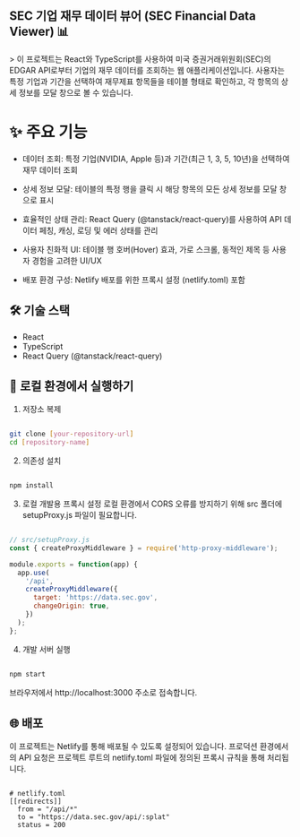 <h2>SEC 기업 재무 데이터 뷰어 (SEC Financial Data Viewer) 📊</h2>
> 이 프로젝트는 React와 TypeScript를 사용하여 미국 증권거래위원회(SEC)의 EDGAR API로부터 기업의 재무 데이터를 조회하는 웹 애플리케이션입니다. 사용자는 특정 기업과 기간을 선택하여 재무제표 항목들을 테이블 형태로 확인하고, 각 항목의 상세 정보를 모달 창으로 볼 수 있습니다.

<h1>✨ 주요 기능</h1>

- 데이터 조회: 특정 기업(NVIDIA, Apple 등)과 기간(최근 1, 3, 5, 10년)을 선택하여 재무 데이터 조회

- 상세 정보 모달: 테이블의 특정 행을 클릭 시 해당 항목의 모든 상세 정보를 모달 창으로 표시

- 효율적인 상태 관리: React Query (@tanstack/react-query)를 사용하여 API 데이터 페칭, 캐싱, 로딩 및 에러 상태를 관리

- 사용자 친화적 UI: 테이블 행 호버(Hover) 효과, 가로 스크롤, 동적인 제목 등 사용자 경험을 고려한 UI/UX

- 배포 환경 구성: Netlify 배포를 위한 프록시 설정 (netlify.toml) 포함

<h2>🛠️ 기술 스택</h2>

- React
- TypeScript
- React Query (@tanstack/react-query)

<h2>🚀 로컬 환경에서 실행하기</h2>

1. 저장소 복제

```Bash

git clone [your-repository-url]
cd [repository-name]

```

2. 의존성 설치

```Bash

npm install

```

3. 로컬 개발용 프록시 설정
   로컬 환경에서 CORS 오류를 방지하기 위해 src 폴더에 setupProxy.js 파일이 필요합니다.

```JavaScript

// src/setupProxy.js
const { createProxyMiddleware } = require('http-proxy-middleware');

module.exports = function(app) {
  app.use(
    '/api',
    createProxyMiddleware({
      target: 'https://data.sec.gov',
      changeOrigin: true,
    })
  );
};
```

4. 개발 서버 실행

```Bash

npm start
```

브라우저에서 http://localhost:3000 주소로 접속합니다.

<h2>🌐 배포</h2>
이 프로젝트는 Netlify를 통해 배포될 수 있도록 설정되어 있습니다. 프로덕션 환경에서의 API 요청은 프로젝트 루트의 netlify.toml 파일에 정의된 프록시 규칙을 통해 처리됩니다.

```Ini, TOML

# netlify.toml
[[redirects]]
  from = "/api/*"
  to = "https://data.sec.gov/api/:splat"
  status = 200
```
